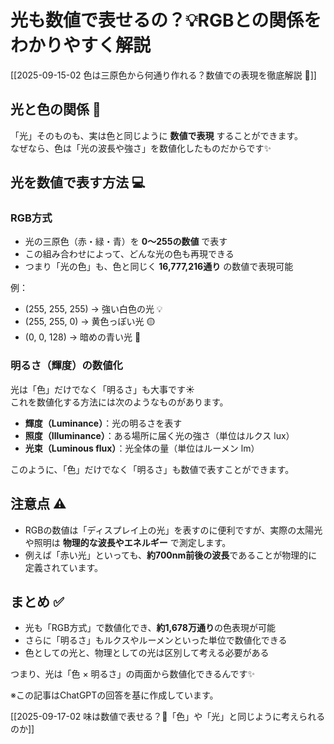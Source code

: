 # 光も数値で表せるの？💡RGBとの関係をわかりやすく解説

[[2025-09-15-02 色は三原色から何通り作れる？数値での表現を徹底解説 🎨]]


## 光と色の関係 🌈
「光」そのものも、実は色と同じように **数値で表現** することができます。  
なぜなら、色は「光の波長や強さ」を数値化したものだからです✨

## 光を数値で表す方法 💻
### RGB方式
- 光の三原色（赤・緑・青）を **0〜255の数値** で表す  
- この組み合わせによって、どんな光の色も再現できる  
- つまり「光の色」も、色と同じく **16,777,216通り** の数値で表現可能  

例：  
- (255, 255, 255) → 強い白色の光 💡  
- (255, 255, 0) → 黄色っぽい光 🟡  
- (0, 0, 128) → 暗めの青い光 🌌  

### 明るさ（輝度）の数値化
光は「色」だけでなく「明るさ」も大事です☀️  
これを数値化する方法には次のようなものがあります。  
- **輝度（Luminance）**：光の明るさを表す  
- **照度（Illuminance）**：ある場所に届く光の強さ（単位はルクス lux）  
- **光束（Luminous flux）**：光全体の量（単位はルーメン lm）  

このように、「色」だけでなく「明るさ」も数値で表すことができます。

## 注意点 ⚠️
- RGBの数値は「ディスプレイ上の光」を表すのに便利ですが、実際の太陽光や照明は **物理的な波長やエネルギー** で測定します。  
- 例えば「赤い光」といっても、**約700nm前後の波長**であることが物理的に定義されています。  

## まとめ ✅
- 光も「RGB方式」で数値化でき、**約1,678万通り**の色表現が可能  
- さらに「明るさ」もルクスやルーメンといった単位で数値化できる  
- 色としての光と、物理としての光は区別して考える必要がある  

つまり、光は「色 × 明るさ」の両面から数値化できるんです✨  

※この記事はChatGPTの回答を基に作成しています。

[[2025-09-17-02 味は数値で表せる？🍎「色」や「光」と同じように考えられるのか]]
